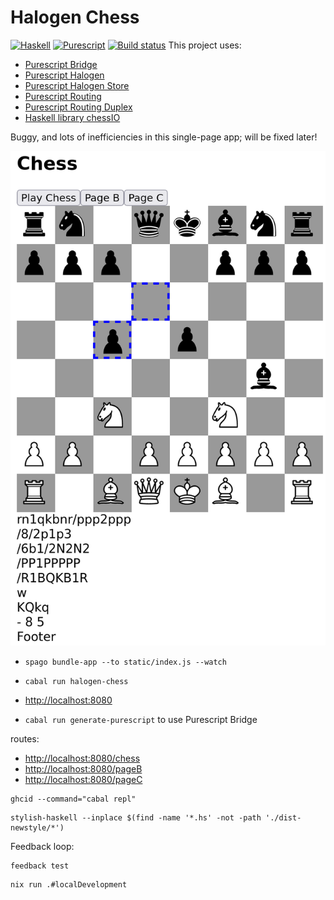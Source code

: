 # Halogen Chess

[![Haskell](https://github.com/peterbecich/halogen-chess/actions/workflows/haskell.yml/badge.svg)](https://github.com/peterbecich/halogen-chess/actions/workflows/haskell.yml)
[![Purescript](https://github.com/peterbecich/halogen-chess/actions/workflows/purescript.yml/badge.svg)](https://github.com/peterbecich/halogen-chess/actions/workflows/purescript.yml)
[![Build status](https://github.com/peterbecich/halogen-chess/actions/workflows/nix.yml/badge.svg)](https://github.com/peterbecich/halogen-chess/actions/workflows/nix.yml) 
This project uses:

* [Purescript Bridge](https://github.com/eskimor/purescript-bridge)
* [Purescript Halogen](https://github.com/purescript-halogen/purescript-halogen) 
* [Purescript Halogen Store](https://github.com/thomashoneyman/purescript-halogen-store)
* [Purescript Routing](https://github.com/purescript-contrib/purescript-routing)
* [Purescript Routing Duplex](https://github.com/natefaubion/purescript-routing-duplex)
* [Haskell library chessIO](https://github.com/mlang/chessIO)

Buggy, and lots of inefficiencies in this single-page app; will be fixed later!

![Chess board](doc/chessboard.png)

* `spago bundle-app --to static/index.js --watch`
* `cabal run halogen-chess`
* [http://localhost:8080](http://localhost:8080)


* `cabal run generate-purescript` to use Purescript Bridge

routes:
  * [http://localhost:8080/chess](http://localhost:8080/chess)
  * [http://localhost:8080/pageB](http://localhost:8080/pageB)
  * [http://localhost:8080/pageC](http://localhost:8080/pageC)


```
ghcid --command="cabal repl"
```


```
stylish-haskell --inplace $(find -name '*.hs' -not -path './dist-newstyle/*')
```

Feedback loop:
```
feedback test
```

```
nix run .#localDevelopment
```

